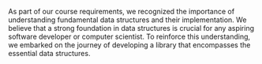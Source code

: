 As part of our course requirements, we recognized the importance of understanding fundamental data structures and their implementation. We believe that a strong foundation in data structures is crucial for any aspiring software developer or computer scientist. To reinforce this understanding, we embarked on the journey of developing a library that encompasses the essential data structures.
